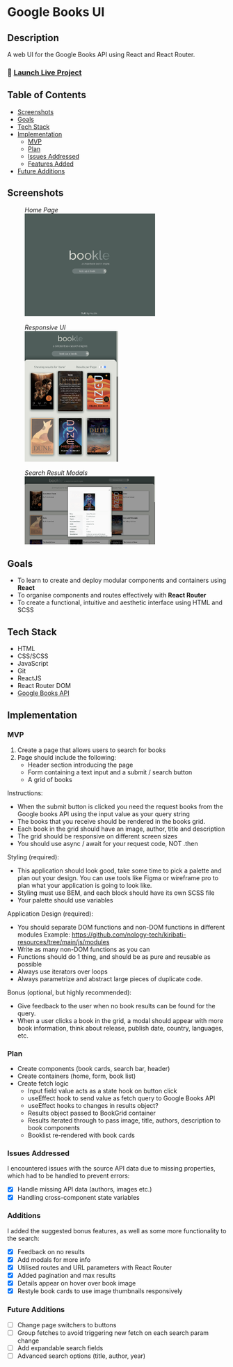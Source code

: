 # Google Books UI

## Description

A web UI for the Google Books API using React and React Router.

### 🚀 [Launch Live Project](https://austnly.github.io/books-app/)

## Table of Contents

-   [Screenshots](#screenshots)
-   [Goals](#goals)
-   [Tech Stack](#tech-stack)
-   [Implementation](#implementation)
    -   [MVP](#mvp)
    -   [Plan](#plan)
    -   [Issues Addressed](#issues-addressed)
    -   [Features Added](#additions)
-   [Future Additions](#future-additions)

## Screenshots

<figure>
<figcaption><i>Home Page</i></figcaption>
<img src="./src/assets/img/homepage.png" width="300px" alt="Home Page" />
</figure>

<figure>
<figcaption><i>Responsive UI</i></figcaption>
<img src="./src/assets/img/small.png" height="300px" alt="Small Screen UI" />
</figure>

<figure>
<figcaption><i>Search Result Modals</i></figcaption>
<img src="./src/assets/img/modal.png" width="300px" alt="Search Result Modals" />
</figure>

## Goals

-   To learn to create and deploy modular components and containers using **React**
-   To organise components and routes effectively with **React Router**
-   To create a functional, intuitive and aesthetic interface using HTML and SCSS

## Tech Stack

-   HTML
-   CSS/SCSS
-   JavaScript
-   Git
-   ReactJS
-   React Router DOM
-   [Google Books API](https://developers.google.com/books)

## Implementation

### MVP

1. Create a page that allows users to search for books
1. Page should include the following:
    - Header section introducing the page
    - Form containing a text input and a submit / search button
    - A grid of books

Instructions:

-   When the submit button is clicked you need the request books from the Google books API using the input value as your query string
-   The books that you receive should be rendered in the books grid.
-   Each book in the grid should have an image, author, title and description
-   The grid should be responsive on different screen sizes
-   You should use async / await for your request code, NOT .then

Styling (required):

-   This application should look good, take some time to pick a palette and plan out your design. You can use tools like Figma or wireframe pro to plan what your application is going to look like.
-   Styling must use BEM, and each block should have its own SCSS file
-   Your palette should use variables

Application Design (required):

-   You should separate DOM functions and non-DOM functions in different modules Example: https://github.com/nology-tech/kiribati-resources/tree/main/js/modules
-   Write as many non-DOM functions as you can
-   Functions should do 1 thing, and should be as pure and reusable as possible
-   Always use iterators over loops
-   Always parametrize and abstract large pieces of duplicate code.

Bonus (optional, but highly recommended):

-   Give feedback to the user when no book results can be found for the query.
-   When a user clicks a book in the grid, a modal should appear with more book information, think about release, publish date, country, languages, etc.

### Plan

-   Create components (book cards, search bar, header)
-   Create containers (home, form, book list)
-   Create fetch logic
    -   Input field value acts as a state hook on button click
    -   useEffect hook to send value as fetch query to Google Books API
    -   useEffect hooks to changes in results object?
    -   Results object passed to BookGrid container
    -   Results iterated through to pass image, title, authors, description to book components
    -   Booklist re-rendered with book cards

### Issues Addressed

I encountered issues with the source API data due to missing properties, which had to be handled to prevent errors:

-   [x] Handle missing API data (authors, images etc.)
-   [x] Handling cross-component state variables

### Additions

I added the suggested bonus features, as well as some more functionality to the search:

-   [x] Feedback on no results
-   [x] Add modals for more info
-   [x] Utilised routes and URL parameters with React Router
-   [x] Added pagination and max results
-   [x] Details appear on hover over book image
-   [x] Restyle book cards to use image thumbnails responsively

### Future Additions

-   [ ] Change page switchers to buttons
-   [ ] Group fetches to avoid triggering new fetch on each search param change
-   [ ] Add expandable search fields
-   [ ] Advanced search options (title, author, year)
